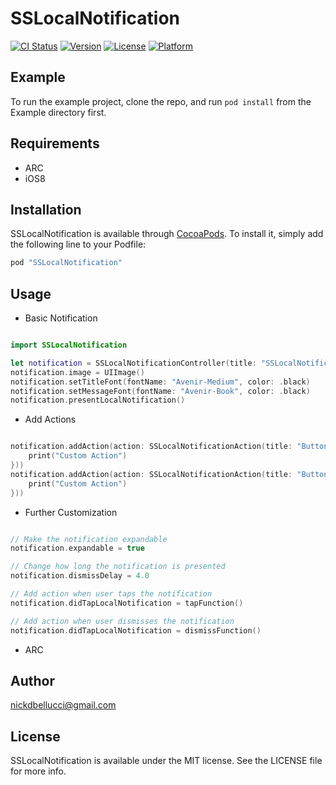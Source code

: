 # SSLocalNotification

[![CI Status](http://img.shields.io/travis/nickdbellucci@gmail.com/SSLocalNotification.svg?style=flat)](https://travis-ci.org/nickdbellucci@gmail.com/SSLocalNotification)
[![Version](https://img.shields.io/cocoapods/v/SSLocalNotification.svg?style=flat)](http://cocoapods.org/pods/SSLocalNotification)
[![License](https://img.shields.io/cocoapods/l/SSLocalNotification.svg?style=flat)](http://cocoapods.org/pods/SSLocalNotification)
[![Platform](https://img.shields.io/cocoapods/p/SSLocalNotification.svg?style=flat)](http://cocoapods.org/pods/SSLocalNotification)

## Example

To run the example project, clone the repo, and run `pod install` from the Example directory first.

## Requirements
* ARC
* iOS8

## Installation

SSLocalNotification is available through [CocoaPods](http://cocoapods.org). To install
it, simply add the following line to your Podfile:

```ruby
pod "SSLocalNotification"
```

## Usage

* Basic Notification

```Swift

import SSLocalNotification

let notification = SSLocalNotificationController(title: "SSLocalNotification", message: "This is a test notification!", preferredStyle: .light)
notification.image = UIImage()
notification.setTitleFont(fontName: "Avenir-Medium", color: .black)
notification.setMessageFont(fontName: "Avenir-Book", color: .black)
notification.presentLocalNotification()

```

* Add Actions

```Swift

notification.addAction(action: SSLocalNotificationAction(title: "Button 1", fontName: "Avenir-Book", tint: .blue, handler: {
    print("Custom Action")
}))
notification.addAction(action: SSLocalNotificationAction(title: "Button 2", fontName: "Avenir-Book", tint: .blue, handler: {
    print("Custom Action")
}))

```

* Further Customization

```Swift

// Make the notification expandable
notification.expandable = true

// Change how long the notification is presented
notification.dismissDelay = 4.0

// Add action when user taps the notification
notification.didTapLocalNotification = tapFunction()

// Add action when user dismisses the notification
notification.didTapLocalNotification = dismissFunction()

```


* ARC

## Author

nickdbellucci@gmail.com

## License

SSLocalNotification is available under the MIT license. See the LICENSE file for more info.
